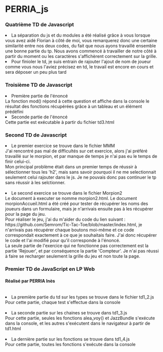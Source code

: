 # PERRIA_js
<h3> Quatrième TD de Javascript </h3>
<li> La séparation du js et du modules a été réalisé grâce à vous lorsque vous avez aidé Florian à côté de moi, vous remarquerez donc une certaine similarité entre nos deux codes, du fait que nous ayons travaillé ensemble une bonne partie du tp. Nous avons commencé à travailler de notre côté à partir du moment ou les caractères s'affichèrent correctement sur la grille.</li>
<li> Pour finioler le td, je suis entrain de rajouter l'ajout de nom de joueur comme vous nous l'aviez précisez en td, le travail est encore en cours et sera déposer un peu plus tard </li>

<h3> Troisième TD de Javascript </h3>
<li> Première partie de l'énoncé <br>
  La fonction mod() répond à cette question et affiche dans la console le résultat des fonctions récupérées grâce à un tableau et un élément prédéfini </li>
 
<li> Seconde partie de l'énoncé <br>
 Cette partie est exécutable à partir du fichier td3.html </li>
 
<h3>Second TD de Javascript</h3>

<li> Le premier exercice se trouve dans le fichier MMM <br>
  J'ai rencontré pas mal de difficultés sur cet exercice, alors j'ai préféré travaillé sur le morpion, et par manque de temps je n'ai pas eu le temps de finir celui-ci. <br>
  Mon principal problème était dans un premier temps de réussir à sélectionner tous les 'h2', mais sans savoir pourquoi il ne me selectionnait seulement celui rajouter dans le js. Je ne pouvais donc pas continuer le tp sans réussir à les selctionner. </li><br>
  
  <li> Le second exercice se trouve dans le fichier Morpion2 <br>
  Le document à executer se nomme morpion2.html. Le document morpionAccueil.html a été créé pour tester de récupérer les noms des joueurs dans un formulaire, mais je n'arrivais ensuite pas à les récupérer pour la page du jeu. <br>
  Pour réaliser le jeu, j'ai du m'aider du code du lien suivant : https://github.com/Semrom/Tic-Tac-Toe/blob/master/index.html, je n'arrivais pas récupérer chaque boutons moi-même et ce code correspondait exactement à ce que je souhaitais faire. J'ai donc récupérer le code et l'ai modifié pour qu'il corresponde à l'énoncé. <br>
  La seule partie de l'exercice qui ne fonctionne pas correctement est la partie 'Rejouer', et par conséquence la partie 'Compteur'. Je n'ai pas réussi à faire se recharger seulement la grille du jeu et non toute la page. </li>
  
<h3>Premier TD de JavaScript en LP Web</h3>
<h4>Réalisé par PERRIA Inès</h4><br>

<li> La première partie du td sur les types se trouve dans le fichier td1_2.js 
<br>  Pour cette partie, chaque test s'effectue dans la console </li><br>
  
<li>La seconde partie sur les chaines se trouve dans td1_3.js
<br>   Pour cette partie, seules les fonctions alea_voy() et JazzBundle s'exécute dans la console, et les autres s'exécutent dans le navigateur à partir de td1.html </li><br>
   
<li>La dernière partie sur les fonctions se trouve dans td1_4.js
<br>    Pour cette partie, toutes les fonctions s'exécute dans la console </li>

